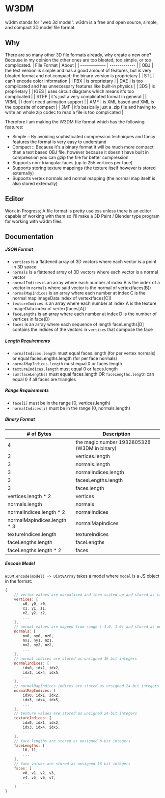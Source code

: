 # W3DM
w3dm stands for "web 3d model". w3dm is a free and open source, simple, and compact 3D model file format.  

## Why
There are so many other 3D file formats already, why create a new one? Because in my opinion the other ones are too bloated, too simple, or too complicated.
| File Format  | About |
| ------------- | ------------- |
| OBJ | the text version is simple and has a good amount of features, but is very bloated format and not compact; the binary version is proprietary  |
| STL | can't encode color information |
| FBX | is proprietary |
| DAE | is too complicated and has unnecessary features like built-in physics |
| 3DS | is proprietary |
| IGES | uses circuit diagrams which means it's too complicated |
| STEP | it's just a very complicated format in general |
| VRML | I don't need animation support |
| AMF | is XML based and XML is the opposite of compact |
| 3MF | it's basically just a .zip file and having to write an whole zip codec to read a file is too complicated |

Therefore I am making the W3DM file format which has the following features:
- Simple :: By avoiding sophisticated compression techniques and fancy features the format is very easy to understand
- Compact :: Because it's a binary format it will be much more compact than a text based OBJ file, however because it doesn't have built in compression you can gzip the file for better compression
- Supports non-triangular faces (up to 255 vertices per face)
- Supports storing texture mappings (the texture itself however is stored externally)
- Supports vertex normals and normal mapping (the normal map itself is also stored externally)

## Editor
Work in Progress; A file format is pretty useless unless there is an editor capable of working with them so I'll make a 3D Paint / Blender type program for working with w3dm files.

## Documentation
##### JSON Format
- `vertices` is a flattened array of 3D vectors where each vector is a point in 3D space  
- `normals` is a flattened array of 3D vectors where each vector is a normal vector  
- `normalIndices` is an array where each number at index B is the index of a vector in `normals` where said vector is the normal of vertex(faces[B])  
- `normalMapIndices` is an array where each number at index C is the normal map imageData index of vertex(faces[C])  
- `textureIndices` is an array where each number at index A is the texture imageData index of vertex(faces[A])  
- `faceLengths` is an array where each number at index D is the number of vertices in face(D)  
- `faces` is an array where each sequence of length faceLengths[D] contains the indices of the vectors in `vertices` that compose the face  

##### Length Requirements
- `normalIndices.length` must equal faces.length (for per vertex normals) or equal facesLengths.length (for per face normals)
- `normalMapIndices.length` must equal 0 or faces.length
- `textureIndices.length` must equal 0 or faces.length
- `sum(faceLengths)` must equal faces.length OR `faceLengths.length` can equal 0 if all faces are triangles

##### Range Requirements
- `face[i]` must be in the range [0, vertices.length)
- `normalIndices[i]` must be in the range [0, normals.length)

##### Binary Format
| # of Bytes  | Description |
| ------------- | ------------- |
| 4 | the magic number 1932805328 (W3DM in binary) |
| 3 | vertices.length |
| 3 | normals.length |
| 3 | normalIndices.length |
| 3 | facesLengths.length |
| 3 | faces.length |
| vertices.length * 2 | vertices |
| normals.length | normals |
| normalIndices.length * 2 | normalIndices |
| normalMapIndices.length * 3 | normalMapIndices |
| textureIndices.length | textureIndices |
| faceLengths.length | faceLengths |
| faceLengths.length * 2 | faces |

##### Encode Model
`W3DM.encode(model) -> Uint8Array` takes a model where `model` is a JS object in the format:
```js
{
	// vertex values are normalized and then scaled up and stored as signed 16-bit integers
    vertices: [
        x0, y0, z0,
        x1, y1, z1,
        x2, y2, z2,
        ...
    ],
    // normal values are mapped from range [-1.0, 1.0] and stored as unsigned 8-bit integers
    normals: [
        nx0, ny0, nz0,
        nx1, ny1, nz1,
        nx2, ny2, nz2,
        ...
    ],
    // normal indices are stored as unsigned 16 bit integers
    normalIndices: [
        idx0, idx1, idx2,
        idx3, idx4, idx5,
        ...
    ],
    // normalMapIndices indices are stored as unsigned 24-bit integers
    normalMapIndices: [
        idx0, idx1, idx2,
        idx3, idx4, idx5,
        ...
    ],
    // texture values are stored as unsigned 24-bit integers
    textureIndices: [
        idx0, idx1, idx2,
        idx3, idx4, idx5,
        ...
    ],
    // face lengths are stored as unsigned 8-bit integers
    faceLengths: [
        l0, l1,
        ...
    ],
    // face values are stored as unsigned 16 bit integers
    faces: [
        v0, v1, v2, v3,
        v4, v5, v6, v7,
        ...
    ]
}
```

